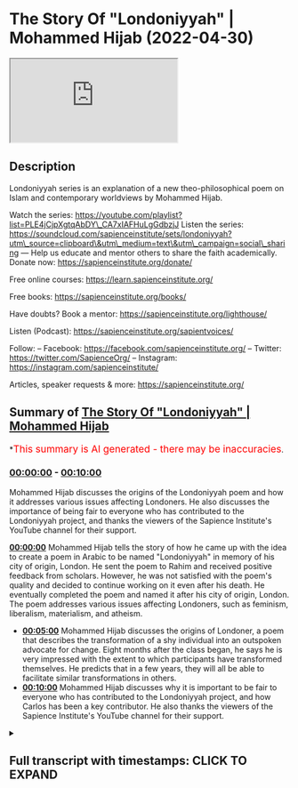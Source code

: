 # The Story Of "Londoniyyah" | Mohammed Hijab (2022-04-30)

<iframe loading='lazy' src='https://www.youtube.com/embed/RwgCDLQ828g'></iframe>

## Description

Londoniyyah series is an explanation of a new theo-philosophical poem on Islam and contemporary worldviews by Mohammed Hijab.

Watch the series: https://youtube.com/playlist?list=PLE4jCjpXgtqAbDY\_CA7xIAFHuLgGdbzjJ
Listen the series: https://soundcloud.com/sapienceinstitute/sets/londoniyyah?utm\_source=clipboard\&utm\_medium=text\&utm\_campaign=social\_sharing
—
Help us educate and mentor others to share the faith academically.
Donate now: https://sapienceinstitute.org/donate/

Free online courses: https://learn.sapienceinstitute.org/

Free books: https://sapienceinstitute.org/books/

Have doubts? Book a mentor: https://sapienceinstitute.org/lighthouse/

Listen (Podcast): https://sapienceinstitute.org/sapientvoices/

Follow:
– Facebook: https://facebook.com/sapienceinstitute.org/
– Twitter: https://twitter.com/SapienceOrg/
– Instagram: https://instagram.com/sapienceinstitute/

Articles, speaker requests & more: https://sapienceinstitute.org/

## Summary of [The Story Of "Londoniyyah" | Mohammed Hijab](https://www.youtube.com/watch?v=RwgCDLQ828g)

\*<span style="color:red; font-size:125%">This summary is AI generated - there may be inaccuracies</span>.

### [00:00:00](https://www.youtube.com/watch?v=RwgCDLQ828g\&t=0) - [00:10:00](https://www.youtube.com/watch?v=RwgCDLQ828g\&t=600)

Mohammed Hijab discusses the origins of the Londoniyyah poem and how it addresses various issues affecting Londoners. He also discusses the importance of being fair to everyone who has contributed to the Londoniyyah project, and thanks the viewers of the Sapience Institute's YouTube channel for their support.

**[00:00:00](https://www.youtube.com/watch?v=RwgCDLQ828g\&t=0)** Mohammed Hijab tells the story of how he came up with the idea to create a poem in Arabic to be named "Londoniyyah" in memory of his city of origin, London. He sent the poem to Rahim and received positive feedback from scholars. However, he was not satisfied with the poem's quality and decided to continue working on it even after his death. He eventually completed the poem and named it after his city of origin, London. The poem addresses various issues affecting Londoners, such as feminism, liberalism, materialism, and atheism.

*   **[00:05:00](https://www.youtube.com/watch?v=RwgCDLQ828g\&t=300)** Mohammed Hijab discusses the origins of Londoner, a poem that describes the transformation of a shy individual into an outspoken advocate for change. Eight months after the class began, he says he is very impressed with the extent to which participants have transformed themselves. He predicts that in a few years, they will all be able to facilitate similar transformations in others.
*   **[00:10:00](https://www.youtube.com/watch?v=RwgCDLQ828g\&t=600)** Mohammed Hijab discusses why it is important to be fair to everyone who has contributed to the Londoniyyah project, and how Carlos has been a key contributor. He also thanks the viewers of the Sapience Institute's YouTube channel for their support.

<details><summary><h2>Full transcript with timestamps: CLICK TO EXPAND</h2></summary>

[0:00:00](https://youtu.be/RwgCDLQ828g?t=0) i think i should mention something about\
[0:00:02](https://youtu.be/RwgCDLQ828g?t=2) how this all started you know and why\
[0:00:04](https://youtu.be/RwgCDLQ828g?t=4) this started and i think the barakah\
[0:00:06](https://youtu.be/RwgCDLQ828g?t=6) that could have come about because of\
[0:00:08](https://youtu.be/RwgCDLQ828g?t=8) the reason of how it started\
[0:00:10](https://youtu.be/RwgCDLQ828g?t=10) you know some some months ago maybe\
[0:00:13](https://youtu.be/RwgCDLQ828g?t=13) nine months ago or something like that i\
[0:00:14](https://youtu.be/RwgCDLQ828g?t=14) was in a hospital i'm not sure i've even\
[0:00:16](https://youtu.be/RwgCDLQ828g?t=16) told you the story but now i know might\
[0:00:18](https://youtu.be/RwgCDLQ828g?t=18) be the first time i tell you this story\
[0:00:20](https://youtu.be/RwgCDLQ828g?t=20) and\
[0:00:21](https://youtu.be/RwgCDLQ828g?t=21) i had blood clots i had something called\
[0:00:23](https://youtu.be/RwgCDLQ828g?t=23) pulmonary embolism in the\
[0:00:26](https://youtu.be/RwgCDLQ828g?t=26) lungs many of them\
[0:00:28](https://youtu.be/RwgCDLQ828g?t=28) and as i was in the on the hospital bed\
[0:00:32](https://youtu.be/RwgCDLQ828g?t=32) the doctor told me\
[0:00:33](https://youtu.be/RwgCDLQ828g?t=33) you might go to sleep and not wake up\
[0:00:36](https://youtu.be/RwgCDLQ828g?t=36) and he said you know the mortality rate\
[0:00:38](https://youtu.be/RwgCDLQ828g?t=38) is about 50\
[0:00:39](https://youtu.be/RwgCDLQ828g?t=39) for what you have\
[0:00:40](https://youtu.be/RwgCDLQ828g?t=40) and it's something that we can't do\
[0:00:42](https://youtu.be/RwgCDLQ828g?t=42) anything about because you they put you\
[0:00:43](https://youtu.be/RwgCDLQ828g?t=43) on blood thinners immediately but they\
[0:00:44](https://youtu.be/RwgCDLQ828g?t=44) said we have to we have a duty to tell\
[0:00:46](https://youtu.be/RwgCDLQ828g?t=46) you this and\
[0:00:47](https://youtu.be/RwgCDLQ828g?t=47) so obviously i started to to think about\
[0:00:49](https://youtu.be/RwgCDLQ828g?t=49) it\
[0:00:51](https://youtu.be/RwgCDLQ828g?t=51) i thought\
[0:00:52](https://youtu.be/RwgCDLQ828g?t=52) obviously i have to leave will behind\
[0:00:54](https://youtu.be/RwgCDLQ828g?t=54) and all that kind of stuff even though i\
[0:00:55](https://youtu.be/RwgCDLQ828g?t=55) don't have much\
[0:00:56](https://youtu.be/RwgCDLQ828g?t=56) things to contribute\
[0:00:58](https://youtu.be/RwgCDLQ828g?t=58) but i left something behind\
[0:01:00](https://youtu.be/RwgCDLQ828g?t=60) sorted out my will and i encourage\
[0:01:02](https://youtu.be/RwgCDLQ828g?t=62) everyone to do the same thing here if\
[0:01:03](https://youtu.be/RwgCDLQ828g?t=63) you haven't already done that you have\
[0:01:04](https://youtu.be/RwgCDLQ828g?t=64) to have an islamic will you know i\
[0:01:06](https://youtu.be/RwgCDLQ828g?t=66) encourage everyone to do that so\
[0:01:09](https://youtu.be/RwgCDLQ828g?t=69) i did that i had i sorted out the will\
[0:01:12](https://youtu.be/RwgCDLQ828g?t=72) and i said to myself well what do i what\
[0:01:14](https://youtu.be/RwgCDLQ828g?t=74) have i left behind\
[0:01:16](https://youtu.be/RwgCDLQ828g?t=76) and the hadith of the prophet muhammad\
[0:01:18](https://youtu.be/RwgCDLQ828g?t=78) sallam where he said\
[0:01:22](https://youtu.be/RwgCDLQ828g?t=82) that all of adam benny adams\
[0:01:25](https://youtu.be/RwgCDLQ828g?t=85) amal\
[0:01:26](https://youtu.be/RwgCDLQ828g?t=86) is\
[0:01:27](https://youtu.be/RwgCDLQ828g?t=87) ceased except for three things and the\
[0:01:29](https://youtu.be/RwgCDLQ828g?t=89) prophet saw he said\
[0:01:33](https://youtu.be/RwgCDLQ828g?t=93) a child that you leave behind that he\
[0:01:35](https://youtu.be/RwgCDLQ828g?t=95) supplicates for you\
[0:01:38](https://youtu.be/RwgCDLQ828g?t=98) which is continuous\
[0:01:41](https://youtu.be/RwgCDLQ828g?t=101) which is a beneficial knowledge that\
[0:01:44](https://youtu.be/RwgCDLQ828g?t=104) you know\
[0:01:44](https://youtu.be/RwgCDLQ828g?t=104) that you leave behind now i couldn't\
[0:01:46](https://youtu.be/RwgCDLQ828g?t=106) have i was it was\
[0:01:48](https://youtu.be/RwgCDLQ828g?t=108) not practical for that time for me to\
[0:01:50](https://youtu.be/RwgCDLQ828g?t=110) have any more children\
[0:01:52](https://youtu.be/RwgCDLQ828g?t=112) i said\
[0:01:52](https://youtu.be/RwgCDLQ828g?t=112) that was something i was not planning to\
[0:01:55](https://youtu.be/RwgCDLQ828g?t=115) do\
[0:01:55](https://youtu.be/RwgCDLQ828g?t=115) and in terms of soraka tonjariya you\
[0:01:58](https://youtu.be/RwgCDLQ828g?t=118) know you can only leave so much behind\
[0:01:59](https://youtu.be/RwgCDLQ828g?t=119) that's depending on your wealth at that\
[0:02:00](https://youtu.be/RwgCDLQ828g?t=120) time you know i couldn't really do that\
[0:02:02](https://youtu.be/RwgCDLQ828g?t=122) much\
[0:02:04](https://youtu.be/RwgCDLQ828g?t=124) but well the the thing that i thought\
[0:02:05](https://youtu.be/RwgCDLQ828g?t=125) about was\
[0:02:08](https://youtu.be/RwgCDLQ828g?t=128) a beneficial knowledge that you leave\
[0:02:09](https://youtu.be/RwgCDLQ828g?t=129) behind and i thought to myself probably\
[0:02:11](https://youtu.be/RwgCDLQ828g?t=131) the best thing i could leave behind is\
[0:02:12](https://youtu.be/RwgCDLQ828g?t=132) not just debates online\
[0:02:15](https://youtu.be/RwgCDLQ828g?t=135) it's not just you know these informal\
[0:02:16](https://youtu.be/RwgCDLQ828g?t=136) things i go to speaker's corner or\
[0:02:18](https://youtu.be/RwgCDLQ828g?t=138) whatever it may be podcasts or whatever\
[0:02:20](https://youtu.be/RwgCDLQ828g?t=140) i thought the best thing is what have i\
[0:02:23](https://youtu.be/RwgCDLQ828g?t=143) learned in all the years that i've been\
[0:02:25](https://youtu.be/RwgCDLQ828g?t=145) not just in the dao but preparing for it\
[0:02:28](https://youtu.be/RwgCDLQ828g?t=148) what have i learned what have i been\
[0:02:29](https://youtu.be/RwgCDLQ828g?t=149) able to get from different people\
[0:02:31](https://youtu.be/RwgCDLQ828g?t=151) different specialists\
[0:02:33](https://youtu.be/RwgCDLQ828g?t=153) that i have had the pleasure and honour\
[0:02:34](https://youtu.be/RwgCDLQ828g?t=154) of being work being able to work with\
[0:02:36](https://youtu.be/RwgCDLQ828g?t=156) people like sabor ahmad who's uh he's\
[0:02:38](https://youtu.be/RwgCDLQ828g?t=158) here today actually he's a specialist in\
[0:02:40](https://youtu.be/RwgCDLQ828g?t=160) in by philosophy of biology do his phd\
[0:02:42](https://youtu.be/RwgCDLQ828g?t=162) in it people like hamza zorsus who's\
[0:02:44](https://youtu.be/RwgCDLQ828g?t=164) also a specialist in philosophy\
[0:02:46](https://youtu.be/RwgCDLQ828g?t=166) and others you know uh in terms of uh\
[0:02:49](https://youtu.be/RwgCDLQ828g?t=169) uh in terms of um the\
[0:02:52](https://youtu.be/RwgCDLQ828g?t=172) islamic studies side in the shora\
[0:02:56](https://youtu.be/RwgCDLQ828g?t=176) other brothers that maybe don't want to\
[0:02:57](https://youtu.be/RwgCDLQ828g?t=177) be mentioned in the camera\
[0:02:59](https://youtu.be/RwgCDLQ828g?t=179) that are also here today so i thought to\
[0:03:00](https://youtu.be/RwgCDLQ828g?t=180) myself\
[0:03:01](https://youtu.be/RwgCDLQ828g?t=181) i put it all\
[0:03:02](https://youtu.be/RwgCDLQ828g?t=182) together and\
[0:03:04](https://youtu.be/RwgCDLQ828g?t=184) let's make something out of here\
[0:03:07](https://youtu.be/RwgCDLQ828g?t=187) and uh the story was this is that in the\
[0:03:09](https://youtu.be/RwgCDLQ828g?t=189) beginning i thought\
[0:03:12](https://youtu.be/RwgCDLQ828g?t=192) this this was the plan this was the idea\
[0:03:13](https://youtu.be/RwgCDLQ828g?t=193) abdulrahman was there he remembers this\
[0:03:16](https://youtu.be/RwgCDLQ828g?t=196) quite vividly i'm sure as well\
[0:03:18](https://youtu.be/RwgCDLQ828g?t=198) the the plan was to\
[0:03:20](https://youtu.be/RwgCDLQ828g?t=200) in in islamic history you've always had\
[0:03:22](https://youtu.be/RwgCDLQ828g?t=202) these kind of like\
[0:03:23](https://youtu.be/RwgCDLQ828g?t=203) poems for\
[0:03:25](https://youtu.be/RwgCDLQ828g?t=205) different funun for different sciences\
[0:03:28](https://youtu.be/RwgCDLQ828g?t=208) uh like el fiotic\
[0:03:32](https://youtu.be/RwgCDLQ828g?t=212) you know and it's usually named after\
[0:03:34](https://youtu.be/RwgCDLQ828g?t=214) the city that the person's in sometimes\
[0:03:35](https://youtu.be/RwgCDLQ828g?t=215) it can be yeah sometimes his name sounds\
[0:03:37](https://youtu.be/RwgCDLQ828g?t=217) like a person or the fen\
[0:03:39](https://youtu.be/RwgCDLQ828g?t=219) but even tell me i had this idea of when\
[0:03:41](https://youtu.be/RwgCDLQ828g?t=221) he went to a city the the poem would be\
[0:03:43](https://youtu.be/RwgCDLQ828g?t=223) named after that city like a\
[0:03:44](https://youtu.be/RwgCDLQ828g?t=224) hammerweight\
[0:03:47](https://youtu.be/RwgCDLQ828g?t=227) these are actual names of seas so i\
[0:03:49](https://youtu.be/RwgCDLQ828g?t=229) decided to call it london a year in it\
[0:03:51](https://youtu.be/RwgCDLQ828g?t=231) london here so okay now in london so\
[0:03:53](https://youtu.be/RwgCDLQ828g?t=233) there's issues that affect us in london\
[0:03:55](https://youtu.be/RwgCDLQ828g?t=235) because these are the new aquila issues\
[0:03:57](https://youtu.be/RwgCDLQ828g?t=237) that affect us in london\
[0:03:59](https://youtu.be/RwgCDLQ828g?t=239) obviously then at that time it was\
[0:04:00](https://youtu.be/RwgCDLQ828g?t=240) martezalism versus this for us it's\
[0:04:02](https://youtu.be/RwgCDLQ828g?t=242) feminism for us it's liberalism for us\
[0:04:04](https://youtu.be/RwgCDLQ828g?t=244) it's materialism it's atheism\
[0:04:06](https://youtu.be/RwgCDLQ828g?t=246) these are the big picture things that we\
[0:04:08](https://youtu.be/RwgCDLQ828g?t=248) need to focus on\
[0:04:09](https://youtu.be/RwgCDLQ828g?t=249) so i started constructing a poem in\
[0:04:11](https://youtu.be/RwgCDLQ828g?t=251) arabic language\
[0:04:13](https://youtu.be/RwgCDLQ828g?t=253) and obviously like you know i'm not\
[0:04:14](https://youtu.be/RwgCDLQ828g?t=254) really the specialist in the i'm not\
[0:04:16](https://youtu.be/RwgCDLQ828g?t=256) super way i'm normal you know i know\
[0:04:19](https://youtu.be/RwgCDLQ828g?t=259) these these big poets\
[0:04:21](https://youtu.be/RwgCDLQ828g?t=261) and there's rules in arabic language to\
[0:04:23](https://youtu.be/RwgCDLQ828g?t=263) make poems it's not just you can just\
[0:04:25](https://youtu.be/RwgCDLQ828g?t=265) make any poem you have to it's like 16\
[0:04:27](https://youtu.be/RwgCDLQ828g?t=267) uh bihar or behold different or else\
[0:04:30](https://youtu.be/RwgCDLQ828g?t=270) then and this is very difficult so i did\
[0:04:32](https://youtu.be/RwgCDLQ828g?t=272) it anyway\
[0:04:33](https://youtu.be/RwgCDLQ828g?t=273) and i sent it to rahman i said send it\
[0:04:34](https://youtu.be/RwgCDLQ828g?t=274) to you because you had some you know\
[0:04:37](https://youtu.be/RwgCDLQ828g?t=277) he had some scholars and teachers that\
[0:04:39](https://youtu.be/RwgCDLQ828g?t=279) were very good at poetry so he wouldn't\
[0:04:41](https://youtu.be/RwgCDLQ828g?t=281) send it to some people\
[0:04:42](https://youtu.be/RwgCDLQ828g?t=282) they said no this is not this is not\
[0:04:44](https://youtu.be/RwgCDLQ828g?t=284) that\
[0:04:44](https://youtu.be/RwgCDLQ828g?t=284) it does not fulfill the criterion\
[0:04:46](https://youtu.be/RwgCDLQ828g?t=286) so i said what do we do because you know\
[0:04:48](https://youtu.be/RwgCDLQ828g?t=288) this was actually when i was on the\
[0:04:50](https://youtu.be/RwgCDLQ828g?t=290) death bed and i said this is not going\
[0:04:51](https://youtu.be/RwgCDLQ828g?t=291) to realize my dream here\
[0:04:54](https://youtu.be/RwgCDLQ828g?t=294) so sheikh al khademi\
[0:04:56](https://youtu.be/RwgCDLQ828g?t=296) who is a specialist in poetry and who\
[0:04:58](https://youtu.be/RwgCDLQ828g?t=298) actually wrote the london ear\
[0:05:00](https://youtu.be/RwgCDLQ828g?t=300) he he came forward and he\
[0:05:02](https://youtu.be/RwgCDLQ828g?t=302) he kind of took out all the kind of\
[0:05:04](https://youtu.be/RwgCDLQ828g?t=304) information that we had we had\
[0:05:05](https://youtu.be/RwgCDLQ828g?t=305) conversations with him\
[0:05:07](https://youtu.be/RwgCDLQ828g?t=307) in the party and quickly just understood\
[0:05:09](https://youtu.be/RwgCDLQ828g?t=309) everything and put it into poetry format\
[0:05:11](https://youtu.be/RwgCDLQ828g?t=311) it was almost a miracle\
[0:05:13](https://youtu.be/RwgCDLQ828g?t=313) the quickness by which he was able to\
[0:05:15](https://youtu.be/RwgCDLQ828g?t=315) make that transformation and able to to\
[0:05:17](https://youtu.be/RwgCDLQ828g?t=317) do it i was very surprised and very\
[0:05:18](https://youtu.be/RwgCDLQ828g?t=318) impressed\
[0:05:19](https://youtu.be/RwgCDLQ828g?t=319) and that's how londoner came about\
[0:05:22](https://youtu.be/RwgCDLQ828g?t=322) so it came about i think it came about\
[0:05:24](https://youtu.be/RwgCDLQ828g?t=324) in a time where i was actually sincere\
[0:05:26](https://youtu.be/RwgCDLQ828g?t=326) there's only a few times where i can\
[0:05:27](https://youtu.be/RwgCDLQ828g?t=327) tell you in my life that i've been\
[0:05:28](https://youtu.be/RwgCDLQ828g?t=328) sincere\
[0:05:30](https://youtu.be/RwgCDLQ828g?t=330) that i can actually tell you this\
[0:05:32](https://youtu.be/RwgCDLQ828g?t=332) no no you know but when you're on your\
[0:05:34](https://youtu.be/RwgCDLQ828g?t=334) deathbed that's one of the most sincere\
[0:05:35](https://youtu.be/RwgCDLQ828g?t=335) places\
[0:05:36](https://youtu.be/RwgCDLQ828g?t=336) that you can be because you're thinking\
[0:05:38](https://youtu.be/RwgCDLQ828g?t=338) to yourself you know\
[0:05:39](https://youtu.be/RwgCDLQ828g?t=339) you're gonna die you've got to lose\
[0:05:41](https://youtu.be/RwgCDLQ828g?t=341) something for the people you have to\
[0:05:42](https://youtu.be/RwgCDLQ828g?t=342) it's for your own uh grave and for your\
[0:05:44](https://youtu.be/RwgCDLQ828g?t=344) own self\
[0:05:45](https://youtu.be/RwgCDLQ828g?t=345) and so what happened after that was what\
[0:05:47](https://youtu.be/RwgCDLQ828g?t=347) happened after that was you know it\
[0:05:48](https://youtu.be/RwgCDLQ828g?t=348) became a londoner\
[0:05:50](https://youtu.be/RwgCDLQ828g?t=350) and it was even ratified and very given\
[0:05:56](https://youtu.be/RwgCDLQ828g?t=356) from big big people like\
[0:06:00](https://youtu.be/RwgCDLQ828g?t=360) and other people from the like the\
[0:06:01](https://youtu.be/RwgCDLQ828g?t=361) rabbit islamia\
[0:06:02](https://youtu.be/RwgCDLQ828g?t=362) people all different kinds of i was\
[0:06:04](https://youtu.be/RwgCDLQ828g?t=364) interested because people from all\
[0:06:05](https://youtu.be/RwgCDLQ828g?t=365) different kind of critical backgrounds\
[0:06:06](https://youtu.be/RwgCDLQ828g?t=366) were accepting this poem\
[0:06:09](https://youtu.be/RwgCDLQ828g?t=369) and it's been a long time since asha has\
[0:06:10](https://youtu.be/RwgCDLQ828g?t=370) accepted something and others accept\
[0:06:12](https://youtu.be/RwgCDLQ828g?t=372) something all of them accepted this\
[0:06:14](https://youtu.be/RwgCDLQ828g?t=374) you know except not all of them but\
[0:06:17](https://youtu.be/RwgCDLQ828g?t=377) there were people from each group that\
[0:06:18](https://youtu.be/RwgCDLQ828g?t=378) accepted this thing\
[0:06:20](https://youtu.be/RwgCDLQ828g?t=380) so there's a lot of kabul there was a\
[0:06:22](https://youtu.be/RwgCDLQ828g?t=382) lot of acceptance of this particular\
[0:06:24](https://youtu.be/RwgCDLQ828g?t=384) poem\
[0:06:25](https://youtu.be/RwgCDLQ828g?t=385) and then i said to myself well the time\
[0:06:27](https://youtu.be/RwgCDLQ828g?t=387) is limited i need to i need to go\
[0:06:30](https://youtu.be/RwgCDLQ828g?t=390) through\
[0:06:30](https://youtu.be/RwgCDLQ828g?t=390) an explanation of it\
[0:06:32](https://youtu.be/RwgCDLQ828g?t=392) so i put the proposal to hamza's sources\
[0:06:34](https://youtu.be/RwgCDLQ828g?t=394) and you know and then it became official\
[0:06:37](https://youtu.be/RwgCDLQ828g?t=397) and we said it has to be an invite-only\
[0:06:39](https://youtu.be/RwgCDLQ828g?t=399) class\
[0:06:40](https://youtu.be/RwgCDLQ828g?t=400) because we can't just have anyone here\
[0:06:42](https://youtu.be/RwgCDLQ828g?t=402) you know\
[0:06:43](https://youtu.be/RwgCDLQ828g?t=403) we we brought the people that we thought\
[0:06:46](https://youtu.be/RwgCDLQ828g?t=406) would\
[0:06:47](https://youtu.be/RwgCDLQ828g?t=407) would have the most effect\
[0:06:49](https://youtu.be/RwgCDLQ828g?t=409) in the future based on what they sent us\
[0:06:50](https://youtu.be/RwgCDLQ828g?t=410) and stuff like that\
[0:06:52](https://youtu.be/RwgCDLQ828g?t=412) and\
[0:06:53](https://youtu.be/RwgCDLQ828g?t=413) eight months later i have to say you\
[0:06:55](https://youtu.be/RwgCDLQ828g?t=415) know\
[0:06:57](https://youtu.be/RwgCDLQ828g?t=417) i am\
[0:06:58](https://youtu.be/RwgCDLQ828g?t=418) very impressed i'm surprised at the\
[0:07:00](https://youtu.be/RwgCDLQ828g?t=420) extent to which people can transform\
[0:07:04](https://youtu.be/RwgCDLQ828g?t=424) you know people coming in quite timid in\
[0:07:06](https://youtu.be/RwgCDLQ828g?t=426) the beginning you know quiet mannered\
[0:07:08](https://youtu.be/RwgCDLQ828g?t=428) well you know that's good you know but\
[0:07:10](https://youtu.be/RwgCDLQ828g?t=430) then now you're going into discussion\
[0:07:12](https://youtu.be/RwgCDLQ828g?t=432) with the brother\
[0:07:13](https://youtu.be/RwgCDLQ828g?t=433) this one especially in the back here is\
[0:07:15](https://youtu.be/RwgCDLQ828g?t=435) trying to hide this guy who lives in a\
[0:07:16](https://youtu.be/RwgCDLQ828g?t=436) village all his life\
[0:07:17](https://youtu.be/RwgCDLQ828g?t=437) you know this guy for example he's a\
[0:07:19](https://youtu.be/RwgCDLQ828g?t=439) great example of that he had the\
[0:07:20](https://youtu.be/RwgCDLQ828g?t=440) intelligence sorry um\
[0:07:25](https://youtu.be/RwgCDLQ828g?t=445) as well but you might it's a great\
[0:07:27](https://youtu.be/RwgCDLQ828g?t=447) example of that you know and you came in\
[0:07:29](https://youtu.be/RwgCDLQ828g?t=449) you were a little bit you know with your\
[0:07:31](https://youtu.be/RwgCDLQ828g?t=451) wording and stuff like that and then\
[0:07:32](https://youtu.be/RwgCDLQ828g?t=452) afterwards i see him on one of them he's\
[0:07:34](https://youtu.be/RwgCDLQ828g?t=454) going against you he's trying to cut you\
[0:07:36](https://youtu.be/RwgCDLQ828g?t=456) up and interject and you remember that\
[0:07:38](https://youtu.be/RwgCDLQ828g?t=458) one you remember that don't you\
[0:07:40](https://youtu.be/RwgCDLQ828g?t=460) we'll never forget that how about the\
[0:07:42](https://youtu.be/RwgCDLQ828g?t=462) time when uh for\
[0:07:44](https://youtu.be/RwgCDLQ828g?t=464) was was attacking us\
[0:07:46](https://youtu.be/RwgCDLQ828g?t=466) and and and playing devil's advocate and\
[0:07:48](https://youtu.be/RwgCDLQ828g?t=468) stuff like that we wouldn't\
[0:07:49](https://youtu.be/RwgCDLQ828g?t=469) expect that from the first session the\
[0:07:50](https://youtu.be/RwgCDLQ828g?t=470) transformation has been uh amazing how\
[0:07:53](https://youtu.be/RwgCDLQ828g?t=473) do you agree\
[0:07:54](https://youtu.be/RwgCDLQ828g?t=474) you know and um\
[0:07:56](https://youtu.be/RwgCDLQ828g?t=476) and this is exactly the dream\
[0:07:59](https://youtu.be/RwgCDLQ828g?t=479) you know and another something that we\
[0:08:00](https://youtu.be/RwgCDLQ828g?t=480) can say is substantive that we leave\
[0:08:01](https://youtu.be/RwgCDLQ828g?t=481) behind and we're the first batch of\
[0:08:02](https://youtu.be/RwgCDLQ828g?t=482) people to do it together\
[0:08:04](https://youtu.be/RwgCDLQ828g?t=484) i don't see myself here as being some\
[0:08:06](https://youtu.be/RwgCDLQ828g?t=486) kind of a teacher i'm just a facilitator\
[0:08:07](https://youtu.be/RwgCDLQ828g?t=487) here\
[0:08:08](https://youtu.be/RwgCDLQ828g?t=488) and in fact everyone has been teaching\
[0:08:10](https://youtu.be/RwgCDLQ828g?t=490) each other people don't realize that for\
[0:08:12](https://youtu.be/RwgCDLQ828g?t=492) the most part these little lectures that\
[0:08:14](https://youtu.be/RwgCDLQ828g?t=494) we put forward is the tip of the iceberg\
[0:08:17](https://youtu.be/RwgCDLQ828g?t=497) of the interactions that we have in this\
[0:08:18](https://youtu.be/RwgCDLQ828g?t=498) class\
[0:08:19](https://youtu.be/RwgCDLQ828g?t=499) and then after that we have more more\
[0:08:20](https://youtu.be/RwgCDLQ828g?t=500) interactions and stuff like that and\
[0:08:21](https://youtu.be/RwgCDLQ828g?t=501) it's been\
[0:08:22](https://youtu.be/RwgCDLQ828g?t=502) amazing interactions where we've learned\
[0:08:24](https://youtu.be/RwgCDLQ828g?t=504) from each other\
[0:08:26](https://youtu.be/RwgCDLQ828g?t=506) one thing i'll tell you never to learn\
[0:08:27](https://youtu.be/RwgCDLQ828g?t=507) from me is manners\
[0:08:30](https://youtu.be/RwgCDLQ828g?t=510) this is the wrong person you know that's\
[0:08:31](https://youtu.be/RwgCDLQ828g?t=511) why i never put myself in these kinds of\
[0:08:33](https://youtu.be/RwgCDLQ828g?t=513) positions\
[0:08:34](https://youtu.be/RwgCDLQ828g?t=514) i've got a long way to go you know and\
[0:08:36](https://youtu.be/RwgCDLQ828g?t=516) everyone knows that here so just just\
[0:08:39](https://youtu.be/RwgCDLQ828g?t=519) look to tariq for that please\
[0:08:41](https://youtu.be/RwgCDLQ828g?t=521) because i'll be honest with you\
[0:08:43](https://youtu.be/RwgCDLQ828g?t=523) uh since we're in this uh in the process\
[0:08:45](https://youtu.be/RwgCDLQ828g?t=525) of talking about uh\
[0:08:47](https://youtu.be/RwgCDLQ828g?t=527) things\
[0:08:48](https://youtu.be/RwgCDLQ828g?t=528) you know i've learned the most from from\
[0:08:50](https://youtu.be/RwgCDLQ828g?t=530) this this man has been unbelievably\
[0:08:52](https://youtu.be/RwgCDLQ828g?t=532) generous unbelievably honorable\
[0:08:54](https://youtu.be/RwgCDLQ828g?t=534) the most punctual the most uh\
[0:08:57](https://youtu.be/RwgCDLQ828g?t=537) you know i've learned more more from him\
[0:08:59](https://youtu.be/RwgCDLQ828g?t=539) than he's learned from me i promise you\
[0:09:00](https://youtu.be/RwgCDLQ828g?t=540) that and i think all of us can\
[0:09:03](https://youtu.be/RwgCDLQ828g?t=543) can attest to this reality you know\
[0:09:05](https://youtu.be/RwgCDLQ828g?t=545) and so this is has been something\
[0:09:09](https://youtu.be/RwgCDLQ828g?t=549) you know it's been one of the most\
[0:09:11](https://youtu.be/RwgCDLQ828g?t=551) important projects i think i've ever\
[0:09:12](https://youtu.be/RwgCDLQ828g?t=552) undertook in my entire life\
[0:09:15](https://youtu.be/RwgCDLQ828g?t=555) you know\
[0:09:16](https://youtu.be/RwgCDLQ828g?t=556) and i'm very happy that we have now\
[0:09:18](https://youtu.be/RwgCDLQ828g?t=558) reached\
[0:09:19](https://youtu.be/RwgCDLQ828g?t=559) the end of this series and we're going\
[0:09:21](https://youtu.be/RwgCDLQ828g?t=561) to go into another series which is uh\
[0:09:23](https://youtu.be/RwgCDLQ828g?t=563) going to be equally important and\
[0:09:25](https://youtu.be/RwgCDLQ828g?t=565) another series after that and after four\
[0:09:27](https://youtu.be/RwgCDLQ828g?t=567) or five of these series you can imagine\
[0:09:29](https://youtu.be/RwgCDLQ828g?t=569) with the islamic studies that we're all\
[0:09:30](https://youtu.be/RwgCDLQ828g?t=570) doing on the sides now\
[0:09:32](https://youtu.be/RwgCDLQ828g?t=572) as well where we'll be in two or three\
[0:09:33](https://youtu.be/RwgCDLQ828g?t=573) years we'll be in a position where we're\
[0:09:35](https://youtu.be/RwgCDLQ828g?t=575) all rounded we'll be in a position where\
[0:09:37](https://youtu.be/RwgCDLQ828g?t=577) we transform ourselves and i think this\
[0:09:39](https://youtu.be/RwgCDLQ828g?t=579) what's happening here\
[0:09:40](https://youtu.be/RwgCDLQ828g?t=580) it's not happening anywhere else in the\
[0:09:42](https://youtu.be/RwgCDLQ828g?t=582) world\
[0:09:43](https://youtu.be/RwgCDLQ828g?t=583) not because of\
[0:09:44](https://youtu.be/RwgCDLQ828g?t=584) anything else but the fact that we can\
[0:09:45](https://youtu.be/RwgCDLQ828g?t=585) facilitate certain things that other\
[0:09:47](https://youtu.be/RwgCDLQ828g?t=587) people in the world cannot facilitate\
[0:09:49](https://youtu.be/RwgCDLQ828g?t=589) so this is a golden golden golden\
[0:09:51](https://youtu.be/RwgCDLQ828g?t=591) opportunity\
[0:09:52](https://youtu.be/RwgCDLQ828g?t=592) this is such a golden opportunity that i\
[0:09:54](https://youtu.be/RwgCDLQ828g?t=594) can't even imagine\
[0:09:58](https://youtu.be/RwgCDLQ828g?t=598) anyone would voluntarily forego it and\
[0:10:00](https://youtu.be/RwgCDLQ828g?t=600) that's why to be fair everyone that\
[0:10:01](https://youtu.be/RwgCDLQ828g?t=601) started practically has ended with us\
[0:10:04](https://youtu.be/RwgCDLQ828g?t=604) which is a great sign a great sign that\
[0:10:06](https://youtu.be/RwgCDLQ828g?t=606) there's been valuation of knowledge from\
[0:10:08](https://youtu.be/RwgCDLQ828g?t=608) both sides\
[0:10:10](https://youtu.be/RwgCDLQ828g?t=610) and of course i'm not going to forget\
[0:10:12](https://youtu.be/RwgCDLQ828g?t=612) carlos\
[0:10:13](https://youtu.be/RwgCDLQ828g?t=613) how could i and how could we and you\
[0:10:15](https://youtu.be/RwgCDLQ828g?t=615) know\
[0:10:16](https://youtu.be/RwgCDLQ828g?t=616) he's been the most professional uh you\
[0:10:18](https://youtu.be/RwgCDLQ828g?t=618) know uh\
[0:10:20](https://youtu.be/RwgCDLQ828g?t=620) he's his he's not just his editing his\
[0:10:21](https://youtu.be/RwgCDLQ828g?t=621) graphics but people don't realize that\
[0:10:23](https://youtu.be/RwgCDLQ828g?t=623) this man has facilitated discussion\
[0:10:25](https://youtu.be/RwgCDLQ828g?t=625) you know he has facilitator he's been\
[0:10:27](https://youtu.be/RwgCDLQ828g?t=627) himself the leader of discussions\
[0:10:29](https://youtu.be/RwgCDLQ828g?t=629) um he's facilitated guests his his\
[0:10:32](https://youtu.be/RwgCDLQ828g?t=632) contributions have been just about right\
[0:10:35](https://youtu.be/RwgCDLQ828g?t=635) you know not too antagonistic and not\
[0:10:36](https://youtu.be/RwgCDLQ828g?t=636) too passive\
[0:10:38](https://youtu.be/RwgCDLQ828g?t=638) and so he's been i consider him as a\
[0:10:40](https://youtu.be/RwgCDLQ828g?t=640) member of the team actually and i think\
[0:10:41](https://youtu.be/RwgCDLQ828g?t=641) all of you\
[0:10:42](https://youtu.be/RwgCDLQ828g?t=642) uh would agree with me and attest to\
[0:10:44](https://youtu.be/RwgCDLQ828g?t=644) that fact as well\
[0:10:46](https://youtu.be/RwgCDLQ828g?t=646) and so i want to give everyone a thank\
[0:10:48](https://youtu.be/RwgCDLQ828g?t=648) you from in this class and to those\
[0:10:50](https://youtu.be/RwgCDLQ828g?t=650) who've been watching at home because i\
[0:10:51](https://youtu.be/RwgCDLQ828g?t=651) know there's lots of people that i'll be\
[0:10:52](https://youtu.be/RwgCDLQ828g?t=652) watching at home\
[0:10:55](https://youtu.be/RwgCDLQ828g?t=655) who\
[0:10:56](https://youtu.be/RwgCDLQ828g?t=656) have also been benefiting and benefiting\
[0:10:58](https://youtu.be/RwgCDLQ828g?t=658) us because without them any any of this\
[0:10:59](https://youtu.be/RwgCDLQ828g?t=659) would not be possible anyway let's be\
[0:11:00](https://youtu.be/RwgCDLQ828g?t=660) honest\
[0:11:02](https://youtu.be/RwgCDLQ828g?t=662) the people watching at home they're the\
[0:11:03](https://youtu.be/RwgCDLQ828g?t=663) lifeblood of the sapience institute

</details>
